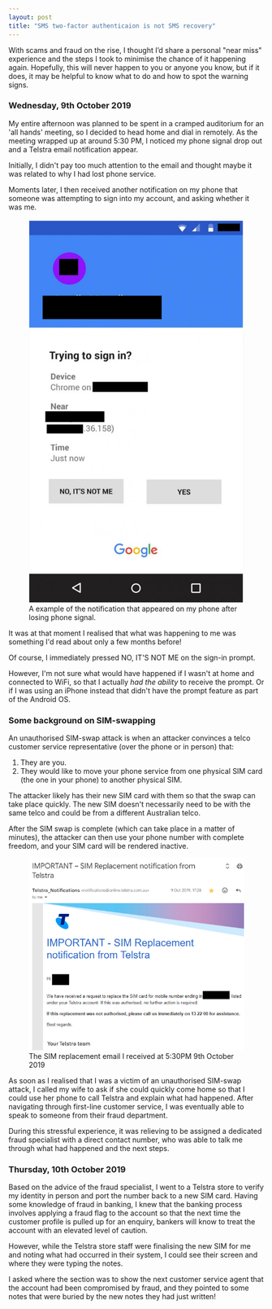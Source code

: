 ```yaml
---
layout: post
title: "SMS two-factor authenticaion is not SMS recovery"
---
```




With scams and fraud on the rise, I thought I’d share a personal "near miss" experience and the steps I took to minimise the chance of it happening again. Hopefully, this will never happen to you or anyone you know, but if it does, it may be helpful to know what to do and how to spot the warning signs.

### Wednesday, 9th October 2019
My entire afternoon was planned to be spent in a cramped auditorium for an 'all hands' meeting, so I decided to head home and dial in remotely. As the meeting wrapped up at around 5:30 PM, I noticed my phone signal drop out and a Telstra email notification appear.

Initially, I didn't pay too much attention to the email and thought maybe it was related to why I had lost phone service.

Moments later, I then received another notification on my phone that someone was attempting to sign into my account, and asking whether it was me.

<figure>
  <img src="/assets/sim-swap/sign_in.png" alt="" loading="lazy">
  <figcaption>
    A example of the notification that appeared on my phone after losing phone signal.
  </figcaption>
</figure>

It was at that moment I realised that what was happening to me was something I'd read about only a few months before!

Of course, I immediately pressed NO, IT'S NOT ME on the sign-in prompt. 

However, I'm not sure what would have happened if I wasn't at home and connected to WiFi, so that I actually _had the ability_ to receive the prompt. Or if I was using an iPhone instead that didn't have the prompt feature as part of the Android OS.

### Some background on SIM-swapping

An unauthorised SIM-swap attack is when an attacker convinces a telco customer service representative (over the phone or in person) that:

1. They are you.
2. They would like to move your phone service from one physical SIM card (the one in your phone) to another physical SIM.

The attacker likely has their new SIM card with them so that the swap can take place quickly. The new SIM doesn't necessarily need to be with the same telco and could be from a different Australian telco.

After the SIM swap is complete (which can take place in a matter of minutes), the attacker can then use your phone number with complete freedom, and your SIM card will be rendered inactive.

<figure>
  <img src="/assets/sim-swap/email.png" alt="" loading="lazy">
  <figcaption>
    The SIM replacement email I received at 5:30PM 9th October 2019
  </figcaption>
</figure>

As soon as I realised that I was a victim of an unauthorised SIM-swap attack, I called my wife to ask if she could quickly come home so that I could use her phone to call Telstra and explain what had happened. After navigating through first-line customer service, I was eventually able to speak to someone from their fraud department.

During this stressful experience, it was relieving to be assigned a dedicated fraud specialist with a direct contact number, who was able to talk me through what had happened and the next steps.

### Thursday, 10th October 2019
Based on the advice of the fraud specialist, I went to a Telstra store to verify my identity in person and port the number back to a new SIM card. Having some knowledge of fraud in banking, I knew that the banking process involves applying a fraud flag to the account so that the next time the customer profile is pulled up for an enquiry, bankers will know to treat the account with an elevated level of caution.

However, while the Telstra store staff were finalising the new SIM for me and noting what had occurred in their system, I could see their screen and where they were typing the notes.

I asked where the section was to show the next customer service agent that the account had been compromised by fraud, and they pointed to some notes that were buried by the new notes they had just written!


